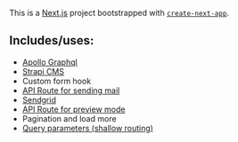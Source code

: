 This is a [Next.js](https://nextjs.org/) project bootstrapped with [`create-next-app`](https://github.com/vercel/next.js/tree/canary/packages/create-next-app).

## Includes/uses:

- [Apollo Graphql](https://www.apollographql.com)
- [Strapi CMS](https://strapi.io/)
- Custom form hook
- [API Route for sending mail](https://nextjs.org/docs/api-routes/introduction)
- [Sendgrid](https://sendgrid.com/)
- [API Route for preview mode](https://nextjs.org/docs/api-routes/introduction)
- Pagination and load more
- [Query parameters (shallow routing)](https://nextjs.org/docs/routing/shallow-routing)
